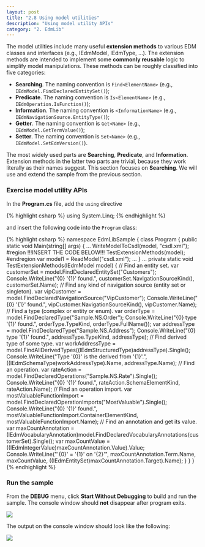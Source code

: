 ```yaml
---
layout: post
title: "2.8 Using model utilities"
description: "Using model utility APIs"
category: "2. EdmLib"
---
```


The model utilities include many useful **extension methods** to various EDM classes and interfaces (e.g., IEdmModel, IEdmType, ...). The extension methods are intended to implement some **commonly reusable** logic to simplify model manipulations. These methods can be roughly classified into five categories:

- **Searching**. The naming convention is `Find<ElementName>` (e.g., `IEdmModel.FindDeclaredEntitySet()`);
- **Predicate**. The naming convention is `Is<ElementName>` (e.g., `IEdmOperation.IsFunction()`);
- **Information**. The naming convention is `<InformationName>` (e.g., `IEdmNavigationSource.EntityType()`);
- **Getter**. The naming convention is `Get<Name>` (e.g., `IEdmModel.GetTermValue()`);
- **Setter**. The naming convention is `Set<Name>` (e.g., `IEdmModel.SetEdmVersion()`).

The most widely used parts are **Searching**, **Predicate**, and **Information**. Extension methods in the latter two parts are trivial, because they work literally as their names suggest. This section focuses on **Searching**. We will use and extend the sample from the previous section.

### Exercise model utility APIs
In the **Program.cs** file, add the `using` directive

{% highlight csharp %}
using System.Linq;
{% endhighlight %}

and insert the following code into the `Program` class:

{% highlight csharp %}
namespace EdmLibSample
{
    class Program
    {
        public static void Main(string[] args)
        {
            ...
            WriteModelToCsdl(model, "csdl.xml");
#region     !!!INSERT THE CODE BELOW!!!
            TestExtensionMethods(model);
#endregion
            var model1 = ReadModel("csdl.xml");
            ...
        }
        ...
        private static void TestExtensionMethods(IEdmModel model)
        {
            // Find an entity set.
            var customerSet = model.FindDeclaredEntitySet("Customers");
            Console.WriteLine("{0} '{1}' found.", customerSet.NavigationSourceKind(), customerSet.Name);
            // Find any kind of navigation source (entity set or singleton).
            var vipCustomer = model.FindDeclaredNavigationSource("VipCustomer");
            Console.WriteLine("{0} '{1}' found.", vipCustomer.NavigationSourceKind(), vipCustomer.Name);
            // Find a type (complex or entity or enum).
            var orderType = model.FindDeclaredType("Sample.NS.Order");
            Console.WriteLine("{0} type '{1}' found.", orderType.TypeKind, orderType.FullName());
            var addressType = model.FindDeclaredType("Sample.NS.Address");
            Console.WriteLine("{0} type '{1}' found.", addressType.TypeKind, addressType);
            // Find derived type of some type.
            var workAddressType = model.FindAllDerivedTypes((IEdmStructuredType)addressType).Single();
            Console.WriteLine("Type '{0}' is the derived from '{1}'.", ((IEdmSchemaType)workAddressType).Name, addressType.Name);
            // Find an operation.
            var rateAction = model.FindDeclaredOperations("Sample.NS.Rate").Single();
            Console.WriteLine("{0} '{1}' found.", rateAction.SchemaElementKind, rateAction.Name);
            // Find an operation import.
            var mostValuableFunctionImport = model.FindDeclaredOperationImports("MostValuable").Single();
            Console.WriteLine("{0} '{1}' found.", mostValuableFunctionImport.ContainerElementKind, mostValuableFunctionImport.Name);
            // Find an annotation and get its value.
            var maxCountAnnotation = (IEdmVocabularyAnnotation)model.FindDeclaredVocabularyAnnotations(customerSet).Single();
            var maxCountValue = ((IEdmIntegerValue)maxCountAnnotation.Value).Value;
            Console.WriteLine("'{0}' = '{1}' on '{2}'", maxCountAnnotation.Term.Name, maxCountValue, ((IEdmEntitySet)maxCountAnnotation.Target).Name);
        }
    }
}
{% endhighlight %}

### Run the sample
From the **DEBUG** menu, click **Start Without Debugging** to build and run the sample. The console window should **not** disappear after program exits.

![]({{site.baseurl}}/assets/2015-04-20-debug.png)

The output on the console window should look like the following:

![]({{site.baseurl}}/assets/2015-04-20-output.png)
